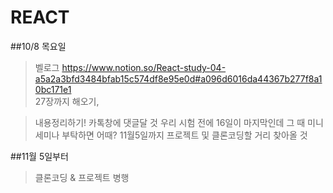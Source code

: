# REACT

##10/8 목요일
> 벨로그 https://www.notion.so/React-study-04-a5a2a3bfd3484bfab15c574df8e95e0d#a096d6016da44367b277f8a10bc171e1 </br>
27장까지 해오기,

> 내용정리하기! 카톡창에 댓글달 것
> 우리 시험 전에 16일이 마지막인데 그 때 미니 세미나 부탁하면 어때?
> 11월5일까지 프로젝트 및 클론코딩할 거리 찾아올 것

##11월 5일부터
> 클론코딩 & 프로젝트 병행

